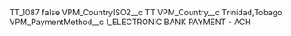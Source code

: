 <?xml version="1.0" encoding="UTF-8"?>
<CustomMetadata xmlns="http://soap.sforce.com/2006/04/metadata" xmlns:xsi="http://www.w3.org/2001/XMLSchema-instance" xmlns:xsd="http://www.w3.org/2001/XMLSchema">
    <label>TT_1087</label>
    <protected>false</protected>
    <values>
        <field>VPM_CountryISO2__c</field>
        <value xsi:type="xsd:string">TT</value>
    </values>
    <values>
        <field>VPM_Country__c</field>
        <value xsi:type="xsd:string">Trinidad,Tobago</value>
    </values>
    <values>
        <field>VPM_PaymentMethod__c</field>
        <value xsi:type="xsd:string">I_ELECTRONIC BANK PAYMENT - ACH</value>
    </values>
</CustomMetadata>
